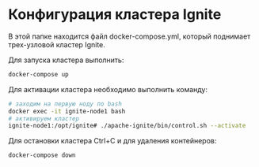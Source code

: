 # Конфигурация кластера Ignite

В этой папке находится файл docker-compose.yml, который поднимает трех-узловой кластер Ignite.

Для запуска кластера выполнить:

```bash
docker-compose up
```

Для активации кластера необходимо выполнить команду:

```bash
# заходим на первую ноду по bash
docker exec -it ignite-node1 bash
# активируем кластер
ignite-node1:/opt/ignite# ./apache-ignite/bin/control.sh --activate
```

Для остановки кластера Ctrl+C и для удаления контейнеров:

```bash
docker-compose down
```
